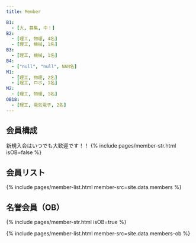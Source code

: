 ```yaml
---
title: Member

B1:
  - [大, 募集, 中！]
B2:
  - [理工, 物理, 4名]
  - [理工, 機械, 1名]
B3:
  - [理工, 機械, 1名]
B4:
  - ["null", "null", NAN名]
M1:
  - [理工, 物理, 2名]
  - [理工, ロボ, 1名]
M2:
  - [理工, 物理, 1名]
OB18:
  - [理工, 電気電子, 2名]
---
```


## 会員構成

新規入会はいつでも大歓迎です！！
{% include pages/member-str.html isOB=false %}

## 会員リスト

{% include pages/member-list.html member-src=site.data.members %}


## 名誉会員（OB）

{% include pages/member-str.html isOB=true %}

{% include pages/member-list.html member-src=site.data.members-ob %}
